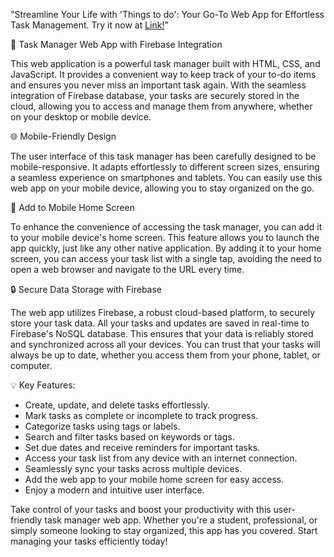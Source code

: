 "Streamline Your Life with 'Things to do': Your Go-To Web App for Effortless Task Management. Try it now at [Link!](https://things-to-remeber.netlify.app)"

📝 Task Manager Web App with Firebase Integration

This web application is a powerful task manager built with HTML, CSS, and JavaScript. It provides a convenient way to keep track of your to-do items and ensures you never miss an important task again. With the seamless integration of Firebase database, your tasks are securely stored in the cloud, allowing you to access and manage them from anywhere, whether on your desktop or mobile device.

🌐 Mobile-Friendly Design

The user interface of this task manager has been carefully designed to be mobile-responsive. It adapts effortlessly to different screen sizes, ensuring a seamless experience on smartphones and tablets. You can easily use this web app on your mobile device, allowing you to stay organized on the go.

📲 Add to Mobile Home Screen

To enhance the convenience of accessing the task manager, you can add it to your mobile device's home screen. This feature allows you to launch the app quickly, just like any other native application. By adding it to your home screen, you can access your task list with a single tap, avoiding the need to open a web browser and navigate to the URL every time.

🔒 Secure Data Storage with Firebase

The web app utilizes Firebase, a robust cloud-based platform, to securely store your task data. All your tasks and updates are saved in real-time to Firebase's NoSQL database. This ensures that your data is reliably stored and synchronized across all your devices. You can trust that your tasks will always be up to date, whether you access them from your phone, tablet, or computer.

💡 Key Features:

- Create, update, and delete tasks effortlessly.
- Mark tasks as complete or incomplete to track progress.
- Categorize tasks using tags or labels.
- Search and filter tasks based on keywords or tags.
- Set due dates and receive reminders for important tasks.
- Access your task list from any device with an internet connection.
- Seamlessly sync your tasks across multiple devices.
- Add the web app to your mobile home screen for easy access.
- Enjoy a modern and intuitive user interface.

Take control of your tasks and boost your productivity with this user-friendly task manager web app. Whether you're a student, professional, or simply someone looking to stay organized, this app has you covered. Start managing your tasks efficiently today!
